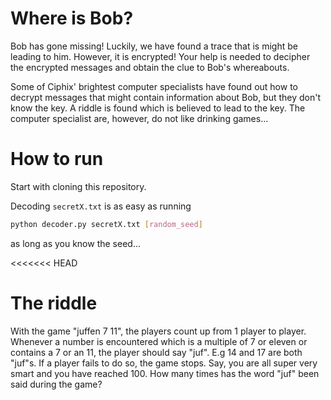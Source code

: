 # Where is Bob?
Bob has gone missing! Luckily, we have found a trace that is might be leading to him. However, it is encrypted! Your help is needed to decipher the encrypted messages and obtain the clue to Bob's whereabouts.

Some of Ciphix' brightest computer specialists have found out how to decrypt messages that might contain information about Bob, but they don't know the key. A riddle is found which is believed to lead to the key. The computer specialist are, however, do not like drinking games...

# How to run
Start with cloning this repository.

Decoding `secretX.txt` is as easy as running

``` bash 
python decoder.py secretX.txt [random_seed]
```

as long as you know the seed...

<<<<<<< HEAD
# The riddle
With the game "juffen 7 11", the players count up from 1 player to player. Whenever a number is encountered which is a multiple of 7 or eleven or contains a 7 or an 11, the player should say "juf". E.g 14 and 17 are both "juf"s. If a player fails to do so, the game stops. Say, you are all super very smart and you have reached 100. How many times has the word "juf" been said during the game?

